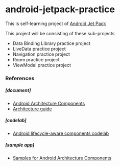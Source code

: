
# android-jetpack-practice
This is self-learning project of [Android Jet Pack](https://developer.android.com/jetpack/) 

This project will be consisting of these sub-projects

- Data Binding Library practice project
- LiveData practice project
- Navigation practice project
- Room practice project
- ViewModel practice project

### References

##### [document]
- [Android Architecture Components](https://developer.android.com/topic/libraries/architecture/)
- [Architecture guide](https://developer.android.com/jetpack/docs/guide)

##### [codelab]
- [Android lifecycle-aware components codelab](https://codelabs.developers.google.com/codelabs/android-lifecycles/#0)

##### [sample app]
- [Samples for Android Architecture Components](https://github.com/googlesamples/android-architecture-components)
